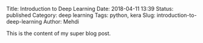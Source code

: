 Title: Introduction to Deep Learning
Date: 2018-04-11 13:39
Status: published
Category: deep learning
Tags: python, kera
Slug: introduction-to-deep-learning
Author: Mehdi

This is the content of my super blog post.

